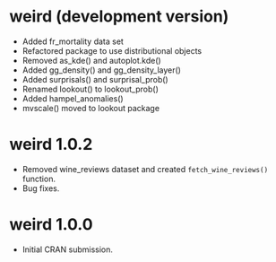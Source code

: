 # weird (development version)

* Added fr_mortality data set
* Refactored package to use distributional objects
* Removed as_kde() and autoplot.kde()
* Added gg_density() and gg_density_layer()
* Added surprisals() and surprisal_prob()
* Renamed lookout() to lookout_prob()
* Added hampel_anomalies() 
* mvscale() moved to lookout package

# weird 1.0.2

* Removed wine_reviews dataset and created `fetch_wine_reviews()` function.
* Bug fixes.

# weird 1.0.0

* Initial CRAN submission.
